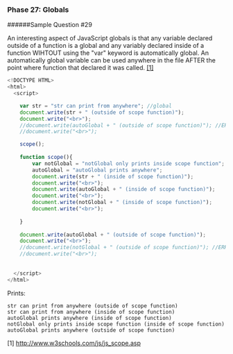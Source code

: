 ### Phase 27: Globals
######Sample Question #29

An interesting aspect of JavaScript globals is that any variable declared outside of a function is a global and any variably declared inside of a function WIHTOUT using the "var" keyword is automatically global. An automatically global variable can be used anywhere in the file AFTER the point where function that declared it was called. [[1]](http://www.w3schools.com/js/js_scope.asp)

```js
<!DOCTYPE HTML>
<html>
  <script>

    var str = "str can print from anywhere"; //global
    document.write(str + " (outside of scope function)");
    document.write("<br>");
    //document.write(autoGlobal + " (outside of scope function)"); //ERROR
    //document.write("<br>");

    scope();
    
    function scope(){
        var notGlobal = "notGlobal only prints inside scope function";
        autoGlobal = "autoGlobal prints anywhere";
        document.write(str + " (inside of scope function)");
        document.write("<br>");
        document.write(autoGlobal + " (inside of scope function)");
        document.write("<br>");
        document.write(notGlobal + " (inside of scope function)");
        document.write("<br>");
        
    }
    
    document.write(autoGlobal + " (outside of scope function)");
    document.write("<br>");
    //document.write(notGlobal + " (outside of scope function)"); //ERROR
    //document.write("<br>");
    
    
  </script>
</html>

```

Prints:

	str can print from anywhere (outside of scope function)
	str can print from anywhere (inside of scope function)
	autoGlobal prints anywhere (inside of scope function)
	notGlobal only prints inside scope function (inside of scope function)
	autoGlobal prints anywhere (outside of scope function)


[1] http://www.w3schools.com/js/js_scope.asp